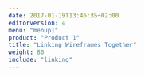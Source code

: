 ```yaml
---
date: 2017-01-19T13:46:35+02:00
editorversion: 4
menu: "menup1"
product: "Product 1"
title: "Linking Wireframes Together"
weight: 80
include: "linking"
---
```

